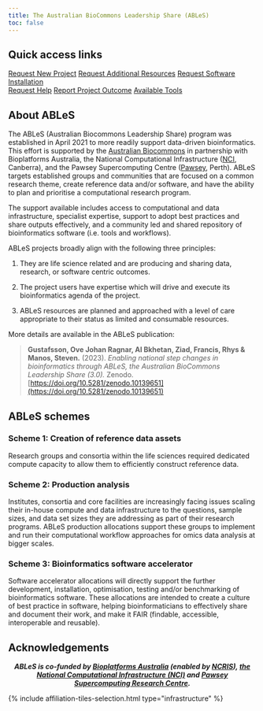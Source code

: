 ```yaml
---
title: The Australian BioCommons Leadership Share (ABLeS)
toc: false
---
```


## Quick access links

<div class="container">
  <div class="row">
    <a class="btn btn-primary col-lg-3 col-xl-3 col-xxl-3 col-md-3 col-sm-12 col-12" href="https://docs.google.com/forms/d/e/1FAIpQLSf9UVEuhbAsbvVzTEvvE9mLoietryb7e3sDmv74Xhl-1YWj2Q/viewform?usp=sf_link">Request New Project</a>
    <a class="btn btn-primary col-lg-3 col-xl-3 col-xxl-3 col-md-3 col-sm-12 col-12" href="https://docs.google.com/forms/d/e/1FAIpQLSfzHJajEKTnGuYWb1gLRR2nlUExLIRM7qSGy_hhbiCKB3KX2Q/viewform?usp=sf_link">Request Additional Resources</a>
    <a class="btn btn-primary col-lg-3 col-xl-3 col-xxl-3 col-md-3 col-sm-12 col-12" href="https://docs.google.com/forms/d/e/1FAIpQLScpiyqERdxw6gMxjlq_CkiI3qvJ60YaeWHKTJChMjcnv8aBBA/viewform?usp=sf_link">Request Software Installation</a>
  </div>
  <div class="row">
    <a class="btn btn-primary col-lg-3 col-xl-3 col-xxl-3 col-md-3 col-sm-12 col-12" href="https://docs.google.com/forms/d/e/1FAIpQLSere1PvgPEuJkpvQUk1-11C88IAeQNQKEUFc-Qgbn5GgKK2jw/viewform?usp=sf_link">Request Help</a>
    <a class="btn btn-primary col-lg-3 col-xl-3 col-xxl-3 col-md-3 col-sm-12 col-12" href="https://docs.google.com/forms/d/e/1FAIpQLSdO1w-RY8OexUBwJx8BHNMwSRNPA3_-5r6pefdQW8ancbKZqw/viewform?usp=sf_link">Report Project Outcome</a>
    <a class="btn btn-primary col-lg-3 col-xl-3 col-xxl-3 col-md-3 col-sm-12 col-12" href="/ables/resources/#shared-repository-of-tools-and-software">Available Tools</a>
  
  </div>
</div>

## About ABLeS

The ABLeS (Australian Biocommons Leadership Share) program was established in April 2021 to more readily support data-driven bioinformatics. This effort is supported by the [Australian Biocommons](https://www.biocommons.org.au/) in partnership with Bioplatforms Australia, the National Computational Infrastructure ([NCI](https://nci.org.au/), Canberra), and the Pawsey Supercomputing Centre ([Pawsey](https://pawsey.org.au/), Perth). ABLeS targets established groups and communities that are focused on a common research theme, create reference data and/or software, and have the ability to plan and prioritise a computational research program. 

The support available includes access to computational and data infrastructure, specialist expertise, support to adopt best practices and share outputs effectively, and a community led and shared repository of bioinformatics software (i.e. tools and workflows).


ABLeS projects broadly align with the following three principles:

1. They are life science related and are producing and sharing data, research, or software centric outcomes.

2. The project users have expertise which will drive and execute its bioinformatics agenda of the project.

3. ABLeS resources are planned and approached with a level of care appropriate to their status as limited and consumable resources.

More details are available in the ABLeS publication:

> **Gustafsson, Ove Johan Ragnar, Al Bkhetan, Ziad, Francis, Rhys & Manos, Steven.** (2023). *Enabling national step changes in bioinformatics through ABLeS, the Australian BioCommons Leadership Share (3.0).* Zenodo. [https://doi.org/10.5281/zenodo.10139651](https://doi.org/10.5281/zenodo.10139651)


## ABLeS schemes

### Scheme 1: Creation of reference data assets

Research groups and consortia within the life sciences required dedicated compute capacity to allow them to efficiently construct reference data.

### Scheme 2: Production analysis
Institutes, consortia and core facilities are increasingly facing issues scaling their in-house compute and data infrastructure to the questions, sample sizes, and data set sizes they are addressing as part of their research programs. ABLeS production allocations support these groups to implement and run their computational workflow approaches for omics data analysis at bigger scales.

###  Scheme 3: Bioinformatics software accelerator
Software accelerator allocations will directly support the further development, installation, optimisation, testing and/or benchmarking of bioinformatics software. These allocations are intended to create a culture of best practice in software, helping bioinformaticians to effectively share and document their work, and make it FAIR (findable, accessible, interoperable and reusable).

## Acknowledgements

<p style="text-align: center;">
<strong><em>ABLeS is co-funded by <a href="https://bioplatforms.com/biocommons/">Bioplatforms Australia</a> (enabled by <a href="https://www.dese.gov.au/ncris">NCRIS</a>), <a href="https://nci.org.au/">the National Computational Infrastructure (NCI)</a> and <a href="https://pawsey.org.au/">Pawsey Supercomputing Research Centre</a>.
</em></strong>
</p>

{% include affiliation-tiles-selection.html type="infrastructure" %}


